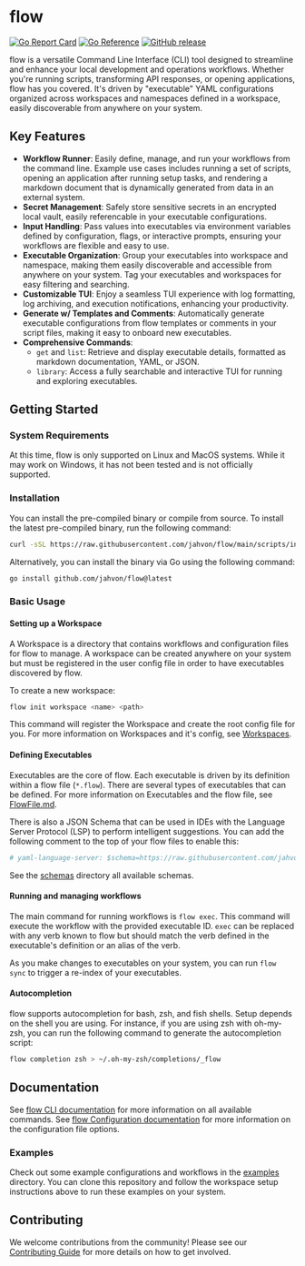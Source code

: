 # flow 

[![Go Report Card](https://goreportcard.com/badge/github.com/jahvon/flow)](https://goreportcard.com/report/github.com/jahvon/flow)
[![Go Reference](https://pkg.go.dev/badge/github.com/jahvon/flow.svg)](https://pkg.go.dev/github.com/jahvon/flow)
[![GitHub release](https://img.shields.io/github/v/release/jahvon/flow)](https://github.com/jahvon/flow/releases)

flow is a versatile Command Line Interface (CLI) tool designed to streamline and enhance your local development and operations
workflows. Whether you're running scripts, transforming API responses, or opening applications, flow has you covered. 
It's driven by "executable" YAML configurations organized across workspaces and namespaces defined in a workspace, easily
discoverable from anywhere on your system.

## Key Features

- **Workflow Runner**: Easily define, manage, and run your workflows from the command line. Example use cases includes running a set of scripts, opening an application after running setup tasks,
  and rendering a markdown document that is dynamically generated from data in an external system.
- **Secret Management**: Safely store sensitive secrets in an encrypted local vault, easily referencable in your executable configurations.
- **Input Handling**: Pass values into executables via environment variables defined by configuration, flags, or interactive prompts, ensuring your workflows are flexible and easy to use.
- **Executable Organization**: Group your executables into workspace and namespace, making them easily discoverable and accessible from anywhere on your system. Tag your executables and workspaces for easy filtering and searching.
- **Customizable TUI**: Enjoy a seamless TUI experience with log formatting, log archiving, and execution notifications, enhancing your productivity.
- **Generate w/ Templates and Comments**: Automatically generate executable configurations from flow templates or comments in your script files, making it easy to onboard new executables.
- **Comprehensive Commands**:
    - `get` and `list`: Retrieve and display executable details, formatted as markdown documentation, YAML, or JSON.
    - `library`: Access a fully searchable and interactive TUI for running and exploring executables.

## Getting Started

### System Requirements

At this time, flow is only supported on Linux and MacOS systems. 
While it may work on Windows, it has not been tested and is not officially supported.

### Installation

You can install the pre-compiled binary or compile from source. To install the latest pre-compiled binary,
run the following command:

```bash
curl -sSL https://raw.githubusercontent.com/jahvon/flow/main/scripts/install.sh | bash
```

Alternatively, you can install the binary via Go using the following command:

```bash
go install github.com/jahvon/flow@latest
```

### Basic Usage

#### Setting up a Workspace

A Workspace is a directory that contains workflows and configuration files for flow to manage.
A workspace can be created anywhere on your system but must be registered in the user config file in order to
have executables discovered by flow.

To create a new workspace:

```bash
flow init workspace <name> <path>
```

This command will register the Workspace and create the root config file for you.
For more information on Workspaces and it's config, see [Workspaces](docs/types/workspace.md).

#### Defining Executables

Executables are the core of flow. Each executable is driven by its definition within a flow file (`*.flow`).
There are several types of executables that can be defined. For more information on Executables and the flow file, see [FlowFile.md](docs/types/flowfile.md).

There is also a JSON Schema that can be used in IDEs with the Language Server Protocol (LSP) to perform intelligent 
suggestions. You can add the following comment to the top of your flow files to enable this:

```yaml
# yaml-language-server: $schema=https://raw.githubusercontent.com/jahvon/flow/HEAD/schemas/flowfile_schema.json
```

See the [schemas](schemas/) directory all available schemas.

#### Running and managing workflows

The main command for running workflows is `flow exec`. This command will execute the workflow with the provided
executable ID. `exec` can be replaced with any verb known to flow but should match the verb defined in the executable's 
definition or an alias of the verb.

As you make changes to executables on your system, you can run `flow sync` to trigger a re-index of your executables.

#### Autocompletion

flow supports autocompletion for bash, zsh, and fish shells. Setup depends on the shell you are using. For instance, if
you are using zsh with oh-my-zsh, you can run the following command to generate the autocompletion script:

```bash
flow completion zsh > ~/.oh-my-zsh/completions/_flow
```

## Documentation

See [flow CLI documentation](docs/cli/flow.md) for more information on all available commands.
See [flow Configuration documentation](docs/config/config.md) for more information on the configuration file options.

### Examples

Check out some example configurations and workflows in the [examples](examples/) directory. You can clone this repository
and follow the workspace setup instructions above to run these examples on your system.

## Contributing

We welcome contributions from the community! Please see our [Contributing Guide](.github/CONTRIBUTING.md) for more details on how to get involved.




